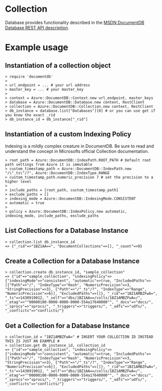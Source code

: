 # Collection

Database provides functionality described in the [MSDN DocumentDB Database REST API description](https://msdn.microsoft.com/en-us/library/azure/dn782194.aspx).

# Example usage

## Instantiation of a collection object
```
> require 'documentdb'
>
> url_endpoint = ... # your url address
> master_key = ... # your master_key
>
> context = Azure::DocumentDB::Context.new url_endpoint, master_keys
> database = Azure::DocumentDB::Database.new context, RestClient
> collection = Azure::DocumentDB::Collection.new context, RestClient
> db_instance = database.list["Databases"][0] # or you can use get if you know the exact _rid
> db_instance_id = db_instance["_rid"]
```

## Instantiation of a custom Indexing Policy

Indexing is a mildly complex creature in DocumentDB.  Be sure to read and understand the concept in Microsofts official Collection documentation.

```
> root_path = Azure::DocumentDB::IndexPath.ROOT_PATH # Default root path settings from Azure it is immutable
> custom_timestamp_path = Azure::DocumentDB::IndexPath.new "/\"_ts\"/?", Azure::DocumentDB::IndexType.RANGE
> custom_timestamp_path.numeric_precision 7 # set the precision to a higher level
>
> include_paths = [root_path, custom_timestamp_path]
> exclude_paths = []
> indexing_mode = Azure::DocumentDB::IndexingMode.CONSISTENT
> automatic = true
>
> policy = Azure::DocumentDB::IndexPolicy.new automatic, indexing_mode, include_paths, exclude_paths

```

## List Collections for a Database Instance
```
> collection.list db_instance_id
=> {"_rid"=>"1BZ1AA==", "DocumentCollections"=>[], "_count"=>0}
```

## Create a Collection for a Database Instance
```
> collection.create db_instance_id, "sample_collection"
=> {"id"=>"sample_collection", "indexingPolicy"=>{"indexingMode"=>"consistent", "automatic"=>true, "IncludedPaths"=>[{"Path"=>"/", "IndexType"=>"Hash", "NumericPrecision"=>3, "StringPrecision"=>3}, {"Path"=>"/"_ts"/?", "IndexType"=>"Range", "NumericPrecision"=>6}], "ExcludedPaths"=>[]}, "_rid"=>"1BZ1AMBZFwA=", "_ts"=>1430919012, "_self"=>"dbs/1BZ1AA==/colls/1BZ1AMBZFwA=/", "_etag"=>""00000100-0000-0000-0000-554a17640000"", "_docs"=>"docs/", "_sprocs"=>"sprocs/", "_triggers"=>"triggers/", "_udfs"=>"udfs/", "_conflicts"=>"conflicts/"}
```

## Get a Collection for a Database Instance
```
> collection_id = "1BZ1AMBZFwA=" # INSERT YOUR COLLECTION ID INSTEAD THIS IS JUST AN EXAMPLE #
> collection.get db_instance_id, collection_id
=> {"id"=>"sample_collection", "indexingPolicy"=>{"indexingMode"=>"consistent", "automatic"=>true, "IncludedPaths"=>[{"Path"=>"/", "IndexType"=>"Hash", "NumericPrecision"=>3, "StringPrecision"=>3}, {"Path"=>"/"_ts"/?", "IndexType"=>"Range", "NumericPrecision"=>6}], "ExcludedPaths"=>[]}, "_rid"=>"1BZ1AMBZFwA=", "_ts"=>1430919012, "_self"=>"dbs/1BZ1AA==/colls/1BZ1AMBZFwA=/", "_etag"=>""00000100-0000-0000-0000-554a17640000"", "_docs"=>"docs/", "_sprocs"=>"sprocs/", "_triggers"=>"triggers/", "_udfs"=>"udfs/", "_conflicts"=>"conflicts/"}
```